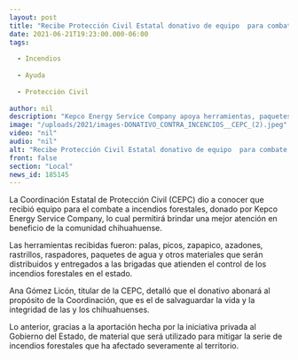 ```yaml
---
layout: post
title: "Recibe Protección Civil Estatal donativo de equipo  para combate a incendios forestales"
date: 2021-06-21T19:23:00.000-06:00
tags:
  
  - Incendios
  
  - Ayuda
  
  - Protección Civil
  
author: nil
description: "Kepco Energy Service Company apoya herramientas, paquetes de agua y otros materiales para ser distribuidos a las brigadas que atienden los siniestros en el estado"
image: "/uploads/2021/images-DONATIVO_CONTRA_INCENCIOS__CEPC_(2).jpeg"
video: "nil"
audio: "nil"
alt: "Recibe Protección Civil Estatal donativo de equipo  para combate a incendios forestales"
front: false
section: "Local"
news_id: 185145
---
```


La Coordinación Estatal de Protección Civil (CEPC) dio a conocer que recibió equipo para el combate a incendios forestales, donado por Kepco Energy Service Company, lo cual permitirá brindar una mejor atención en beneficio de la comunidad chihuahuense.

Las herramientas recibidas fueron: palas, picos, zapapico, azadones, rastrillos, raspadores, paquetes de agua y otros materiales que serán distribuidos y entregados a las brigadas que atienden el control de los incendios forestales en el estado.

Ana Gómez Licón, titular de la CEPC, detalló que el donativo abonará al propósito de la Coordinación, que es el de salvaguardar la vida y la integridad de las y los chihuahuenses.

Lo anterior, gracias a la aportación hecha por la iniciativa privada al Gobierno del Estado, de material que será utilizado para mitigar la serie de incendios forestales que ha afectado severamente al territorio.